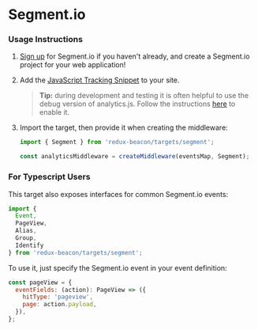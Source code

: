 # Segment.io

### Usage Instructions

1. [Sign up](https://segment.com/signup) for Segment.io if you haven't already, and create a Segment.io project for your web application!

2. Add the
   [JavaScript Tracking Snippet](https://segment.com/docs/sources/website/analytics.js/quickstart/)
   to your site.

    > **Tip:**
    > during development and testing it is often helpful to use the debug
    > version of analytics.js. Follow the instructions
    > [here](https://segment.com/docs/sources/website/analytics.js/#debug)
    > to enable it.

3. Import the target, then provide it when creating the middleware:

   ```js
   import { Segment } from 'redux-beacon/targets/segment';

   const analyticsMiddleware = createMiddleware(eventsMap, Segment);
   ```



### For Typescript Users

This target also exposes interfaces for common Segment.io events:

```js
import {
  Event,
  PageView,
  Alias,
  Group,
  Identify
} from 'redux-beacon/targets/segment';
```

To use it, just specify the Segment.io event in your event definition:

```js
const pageView = {
  eventFields: (action): PageView => ({
    hitType: 'pageview',
    page: action.payload,
  }),
};
```
